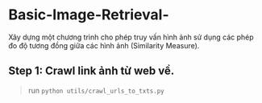 # Basic-Image-Retrieval-
Xây dựng một chương trình cho phép truy vấn hình ảnh sử dụng các phép đo độ tương đồng giữa các hình ảnh (Similarity Measure).

## Step 1: Crawl link ảnh từ web về.
> run `python utils/crawl_urls_to_txts.py` 
